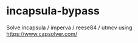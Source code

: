 # incapsula-bypass
Solve incapsula / imperva / reese84 / utmcv using https://www.capsolver.com/
                  